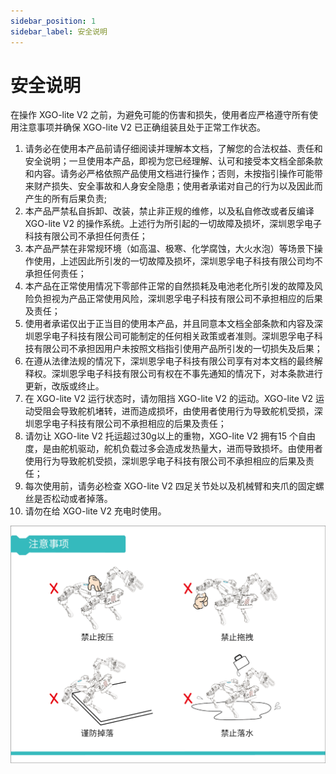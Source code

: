 ```yaml
---
sidebar_position: 1
sidebar_label: 安全说明
---
```


# 安全说明

在操作 XGO-lite V2 之前，为避免可能的伤害和损失，使用者应严格遵守所有使用注意事项并确保 XGO-lite V2 已正确组装且处于正常工作状态。

1. 请务必在使用本产品前请仔细阅读并理解本文档，了解您的合法权益、责任和安全说明；一旦使用本产品，即视为您已经理解、认可和接受本文档全部条款和内容。请务必严格依照产品使用文档进行操作；否则，未按指引操作可能带来财产损失、安全事故和人身安全隐患；使用者承诺对自己的行为以及因此而产生的所有后果负责;
2. 本产品严禁私自拆卸、改装，禁止非正规的维修，以及私自修改或者反编译 XGO-lite V2 的操作系统。上述行为所引起的一切故障及损坏，深圳恩孚电子科技有限公司不承担任何责任；
3. 本产品严禁在非常规环境（如高温、极寒、化学腐蚀，大火水泡）等场景下操作使用，上述因此所引发的一切故障及损坏，深圳恩孚电子科技有限公司均不承担任何责任；
4. 本产品在正常使用情况下零部件正常的自然损耗及电池老化所引发的故障及风险负担视为产品正常使用风险，深圳恩孚电子科技有限公司不承担相应的后果及责任；
5. 使用者承诺仅出于正当目的使用本产品，并且同意本文档全部条款和内容及深圳恩孚电子科技有限公司可能制定的任何相关政策或者准则。深圳恩孚电子科技有限公司不承担因用户未按照文档指引使用产品所引发的一切损失及后果；
6. 在遵从法律法规的情况下，深圳恩孚电子科技有限公司享有对本文档的最终解释权。深圳恩孚电子科技有限公司有权在不事先通知的情况下，对本条款进行更新，改版或终止。
7. 在 XGO-lite V2 运行状态时，请勿阻挡 XGO-lite V2 的运动。XGO-lite V2 运动受阻会导致舵机堵转，进而造成损坏，由使用者使用行为导致舵机受损，深圳恩孚电子科技有限公司不承担相应的后果及责任；
8. 请勿让 XGO-lite V2 托运超过30g以上的重物，XGO-lite V2 拥有15 个自由度，是由舵机驱动，舵机负载过多会造成发热量大，进而导致损坏。由使用者使用行为导致舵机受损，深圳恩孚电子科技有限公司不承担相应的后果及责任；
9. 每次使用前，请务必检查 XGO-lite V2 四足关节处以及机械臂和夹爪的固定螺丝是否松动或者掉落。
10. 请勿在给 XGO-lite V2 充电时使用。

![](./images/microbit-xgo-lite2-safety-01.png)
